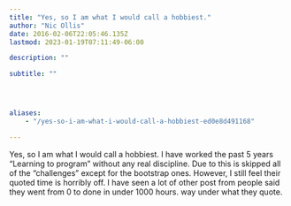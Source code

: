 ```yaml
---
title: "Yes, so I am what I would call a hobbiest."
author: "Nic Ollis"
date: 2016-02-06T22:05:46.135Z
lastmod: 2023-01-19T07:11:49-06:00

description: ""

subtitle: ""




aliases:
    - "/yes-so-i-am-what-i-would-call-a-hobbiest-ed0e8d491168"

---
```


Yes, so I am what I would call a hobbiest. I have worked the past 5 years “Learning to program” without any real discipline. Due to this is skipped all of the “challenges” except for the bootstrap ones. However, I still feel their quoted time is horribly off. I have seen a lot of other post from people said they went from 0 to done in under 1000 hours. way under what they quote.
